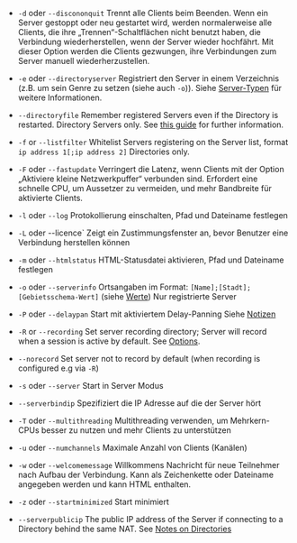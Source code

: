 - `-d` oder `--discononquit`   Trennt alle Clients beim Beenden. Wenn ein Server gestoppt oder neu gestartet wird, werden normalerweise alle Clients, die ihre „Trennen“-Schaltflächen nicht benutzt haben, die Verbindung wiederherstellen, wenn der Server wieder hochfährt. Mit dieser Option werden die Clients gezwungen, ihre Verbindungen zum Server manuell wiederherzustellen.  
- `-e`  oder `--directoryserver`  Registriert den Server in einem Verzeichnis (z.B. um sein Genre zu setzen (siehe auch `-o`)). Siehe [Server-Typen](/wiki/Running-a-Server#server-typen) für weitere Informationen.
- `--directoryfile` Remember registered Servers even if the Directory is restarted. Directory Servers only. See [this guide](Directories) for further information.
- `-f`  or `--listfilter`     Whitelist Servers registering on the Server list, format `ip address 1[;ip address 2]` Directories only.
-  `-F` oder `--fastupdate`     Verringert die Latenz, wenn Clients mit der Option „Aktiviere kleine Netzwerkpuffer“ verbunden sind. Erfordert eine schnelle CPU, um Aussetzer zu vermeiden, und mehr Bandbreite für aktivierte Clients.
-  `-l`  oder `--log`            Protokollierung einschalten, Pfad und Dateiname festlegen                                                                    
   
- `-L`  oder --licence`        Zeigt ein Zustimmungsfenster an, bevor Benutzer eine Verbindung herstellen können
- `-m`  oder `--htmlstatus`     HTML-Statusdatei aktivieren, Pfad und Dateiname festlegen
- `-o`  oder `--serverinfo`     Ortsangaben im Format:  `[Name];[Stadt];[Gebietsschema-Wert]` (siehe [Werte](https://doc.qt.io/qt-5/qlocale.html#Country-enum)) Nur registrierte Server
- `-P`  oder `--delaypan`       Start mit aktiviertem Delay-Panning Siehe [Notizen](/wiki/Running-a-Server#verzögertes-panning)
- `-R`  or `--recording`      Set server recording directory; Server will record when a session is active by default. See [Options](#options).  
- `--norecord`                Set server not to record by default (when recording is configured e.g via `-R`)
- `-s` oder `--server` Start in Server Modus
- `--serverbindip`  Spezifiziert die IP Adresse auf die der Server hört              
  
-  `-T` oder `--multithreading`  Multithreading verwenden, um Mehrkern-CPUs besser zu nutzen und mehr Clients zu unterstützen
-  `-u` oder `--numchannels`  Maximale Anzahl von Clients (Kanälen) 
-  `-w` oder `--welcomemessage`  Willkommens Nachricht für neue Teilnehmer nach Aufbau der Verbindung. Kann als Zeichenkette oder Dateiname angegeben werden und kann HTML enthalten.
-  `-z` oder `--startminimized`  Start minimiert
-  `--serverpublicip`  The public IP address of the Server if connecting to a Directory behind the same NAT. See [Notes on Directories](Directories#points-to-note-about-directories)
